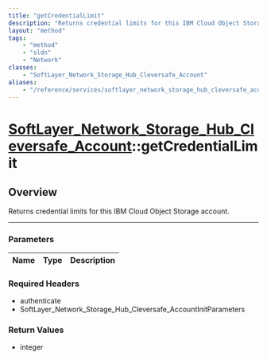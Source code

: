 ```yaml
---
title: "getCredentialLimit"
description: "Returns credential limits for this IBM Cloud Object Storage account."
layout: "method"
tags:
    - "method"
    - "sldn"
    - "Network"
classes:
    - "SoftLayer_Network_Storage_Hub_Cleversafe_Account"
aliases:
    - "/reference/services/softlayer_network_storage_hub_cleversafe_account/getCredentialLimit"
---
```

# [SoftLayer_Network_Storage_Hub_Cleversafe_Account](/reference/services/SoftLayer_Network_Storage_Hub_Cleversafe_Account)::getCredentialLimit





## Overview 
Returns credential limits for this IBM Cloud Object Storage account. 

-----

### Parameters 
|Name | Type | Description |
| --- | --- | --- |


### Required Headers
* authenticate
* SoftLayer_Network_Storage_Hub_Cleversafe_AccountInitParameters


### Return Values
* integer




